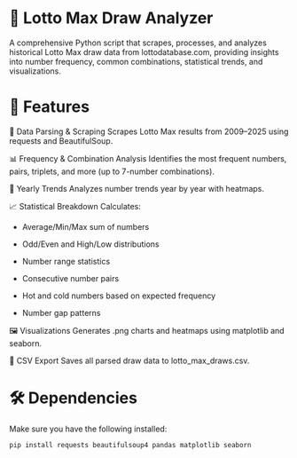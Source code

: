 # 🎲 Lotto Max Draw Analyzer

A comprehensive Python script that scrapes, processes, and analyzes historical Lotto Max draw data from lottodatabase.com, providing insights into number frequency, common combinations, statistical trends, and visualizations.

# 📌 Features
🧠 Data Parsing & Scraping
Scrapes Lotto Max results from 2009–2025 using requests and BeautifulSoup.

📊 Frequency & Combination Analysis
Identifies the most frequent numbers, pairs, triplets, and more (up to 7-number combinations).

📆 Yearly Trends
Analyzes number trends year by year with heatmaps.

📈 Statistical Breakdown
Calculates:

- Average/Min/Max sum of numbers
  
- Odd/Even and High/Low distributions
  
- Number range statistics
  
- Consecutive number pairs
  
- Hot and cold numbers based on expected frequency

- Number gap patterns

🖼️ Visualizations
Generates .png charts and heatmaps using matplotlib and seaborn.

📁 CSV Export
Saves all parsed draw data to lotto_max_draws.csv.

# 🛠️ Dependencies
Make sure you have the following installed:
```
pip install requests beautifulsoup4 pandas matplotlib seaborn
```
